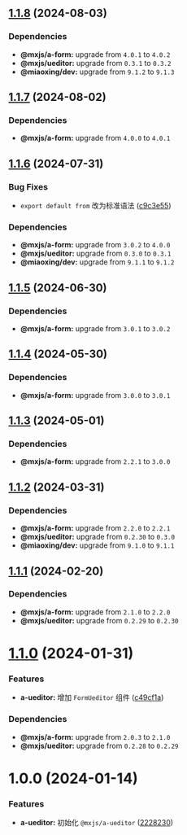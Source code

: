 ## [1.1.8](https://github.com/miaoxing/mxjs-a-ueditor/compare/v1.1.7...v1.1.8) (2024-08-03)





### Dependencies

* **@mxjs/a-form:** upgrade from `4.0.1` to `4.0.2`
* **@mxjs/ueditor:** upgrade from `0.3.1` to `0.3.2`
* **@miaoxing/dev:** upgrade from `9.1.2` to `9.1.3`

## [1.1.7](https://github.com/miaoxing/mxjs-a-ueditor/compare/v1.1.6...v1.1.7) (2024-08-02)





### Dependencies

* **@mxjs/a-form:** upgrade from `4.0.0` to `4.0.1`

## [1.1.6](https://github.com/miaoxing/mxjs-a-ueditor/compare/v1.1.5...v1.1.6) (2024-07-31)


### Bug Fixes

* `export default from` 改为标准语法 ([c9c3e55](https://github.com/miaoxing/mxjs-a-ueditor/commit/c9c3e5509af2bca0a26cd9082cecb612a6558dd5))





### Dependencies

* **@mxjs/a-form:** upgrade from `3.0.2` to `4.0.0`
* **@mxjs/ueditor:** upgrade from `0.3.0` to `0.3.1`
* **@miaoxing/dev:** upgrade from `9.1.1` to `9.1.2`

## [1.1.5](https://github.com/miaoxing/mxjs-a-ueditor/compare/v1.1.4...v1.1.5) (2024-06-30)





### Dependencies

* **@mxjs/a-form:** upgrade from `3.0.1` to `3.0.2`

## [1.1.4](https://github.com/miaoxing/mxjs-a-ueditor/compare/v1.1.3...v1.1.4) (2024-05-30)





### Dependencies

* **@mxjs/a-form:** upgrade from `3.0.0` to `3.0.1`

## [1.1.3](https://github.com/miaoxing/mxjs-a-ueditor/compare/v1.1.2...v1.1.3) (2024-05-01)





### Dependencies

* **@mxjs/a-form:** upgrade from `2.2.1` to `3.0.0`

## [1.1.2](https://github.com/miaoxing/mxjs-a-ueditor/compare/v1.1.1...v1.1.2) (2024-03-31)





### Dependencies

* **@mxjs/a-form:** upgrade from `2.2.0` to `2.2.1`
* **@mxjs/ueditor:** upgrade from `0.2.30` to `0.3.0`
* **@miaoxing/dev:** upgrade from `9.1.0` to `9.1.1`

## [1.1.1](https://github.com/miaoxing/mxjs-a-ueditor/compare/v1.1.0...v1.1.1) (2024-02-20)





### Dependencies

* **@mxjs/a-form:** upgrade from `2.1.0` to `2.2.0`
* **@mxjs/ueditor:** upgrade from `0.2.29` to `0.2.30`

# [1.1.0](https://github.com/miaoxing/mxjs-a-ueditor/compare/v1.0.0...v1.1.0) (2024-01-31)


### Features

* **a-ueditor:** 增加 `FormUeditor` 组件 ([c49cf1a](https://github.com/miaoxing/mxjs-a-ueditor/commit/c49cf1a9a3a11a224246fce2f189b0af4dd42f8c))





### Dependencies

* **@mxjs/a-form:** upgrade from `2.0.3` to `2.1.0`
* **@mxjs/ueditor:** upgrade from `0.2.28` to `0.2.29`

# 1.0.0 (2024-01-14)


### Features

* **a-ueditor:** 初始化 `@mxjs/a-ueditor` ([2228230](https://github.com/miaoxing/mxjs-a-ueditor/commit/22282302ecea7e9f1a728daf1638a49a88f84f51))
